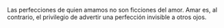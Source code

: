 Las perfecciones de quien amamos no son ficciones del amor. Amar es, al contrario, el privilegio de advertir una perfección invisible a otros ojos.